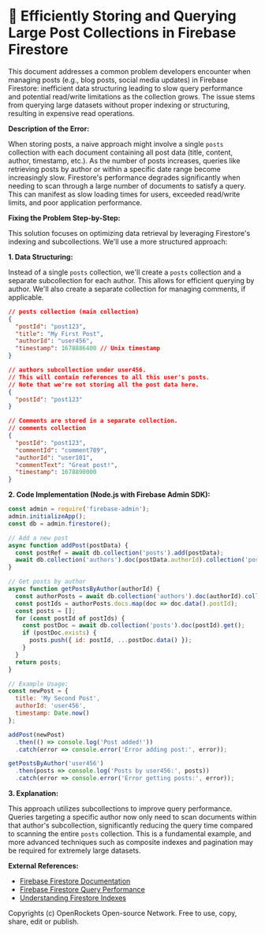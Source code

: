 # 🐞 Efficiently Storing and Querying Large Post Collections in Firebase Firestore


This document addresses a common problem developers encounter when managing posts (e.g., blog posts, social media updates) in Firebase Firestore: inefficient data structuring leading to slow query performance and potential read/write limitations as the collection grows.  The issue stems from querying large datasets without proper indexing or structuring, resulting in expensive read operations.

**Description of the Error:**

When storing posts, a naive approach might involve a single `posts` collection with each document containing all post data (title, content, author, timestamp, etc.).  As the number of posts increases, queries like retrieving posts by author or within a specific date range become increasingly slow. Firestore's performance degrades significantly when needing to scan through a large number of documents to satisfy a query.  This can manifest as slow loading times for users, exceeded read/write limits, and poor application performance.

**Fixing the Problem Step-by-Step:**

This solution focuses on optimizing data retrieval by leveraging Firestore's indexing and subcollections. We'll use a more structured approach:

**1. Data Structuring:**

Instead of a single `posts` collection, we'll create a `posts` collection and a separate subcollection for each author. This allows for efficient querying by author.  We'll also create a separate collection for managing comments, if applicable.

```json
// posts collection (main collection)
{
  "postId": "post123",
  "title": "My First Post",
  "authorId": "user456",
  "timestamp": 1678886400 // Unix timestamp
}

// authors subcollection under user456.
// This will contain references to all this user's posts.
// Note that we're not storing all the post data here.
{
  "postId": "post123"
}

// Comments are stored in a separate collection.
// comments collection
{
  "postId": "post123",
  "commentId": "comment789",
  "authorId": "user101",
  "commentText": "Great post!",
  "timestamp": 1678890000
}

```

**2. Code Implementation (Node.js with Firebase Admin SDK):**

```javascript
const admin = require('firebase-admin');
admin.initializeApp();
const db = admin.firestore();

// Add a new post
async function addPost(postData) {
  const postRef = await db.collection('posts').add(postData);
  await db.collection('authors').doc(postData.authorId).collection('posts').add({postId: postRef.id});
}

// Get posts by author
async function getPostsByAuthor(authorId) {
  const authorPosts = await db.collection('authors').doc(authorId).collection('posts').get();
  const postIds = authorPosts.docs.map(doc => doc.data().postId);
  const posts = [];
  for (const postId of postIds) {
    const postDoc = await db.collection('posts').doc(postId).get();
    if (postDoc.exists) {
      posts.push({ id: postId, ...postDoc.data() });
    }
  }
  return posts;
}

// Example Usage:
const newPost = {
  title: 'My Second Post',
  authorId: 'user456',
  timestamp: Date.now()
};

addPost(newPost)
  .then(() => console.log('Post added!'))
  .catch(error => console.error('Error adding post:', error));

getPostsByAuthor('user456')
  .then(posts => console.log('Posts by user456:', posts))
  .catch(error => console.error('Error getting posts:', error));

```

**3. Explanation:**

This approach utilizes subcollections to improve query performance. Queries targeting a specific author now only need to scan documents within that author's subcollection, significantly reducing the query time compared to scanning the entire `posts` collection.  This is a fundamental example, and more advanced techniques such as composite indexes and pagination may be required for extremely large datasets.


**External References:**

* [Firebase Firestore Documentation](https://firebase.google.com/docs/firestore)
* [Firebase Firestore Query Performance](https://firebase.google.com/docs/firestore/query-data/queries#performance)
* [Understanding Firestore Indexes](https://firebase.google.com/docs/firestore/query-data/indexes)


Copyrights (c) OpenRockets Open-source Network. Free to use, copy, share, edit or publish.

